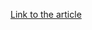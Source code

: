[Link to the article](https://thehackernews.com/2025/08/researchers-spot-surge-in-erlangotp-ssh.html)
